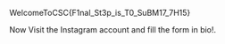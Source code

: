 WelcomeToCSC{F1nal_St3p_is_T0_SuBM17_7H15}

Now Visit the Instagram account and fill the form in bio!. 
